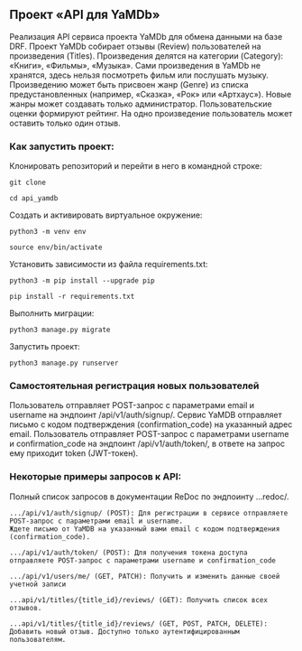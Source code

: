 ## Проект «API для YaMDb»
Реализация API сервиса проекта YaMDb для обмена данными на базе DRF.
Проект YaMDb cобирает отзывы (Review) пользователей на произведения (Titles). 
Произведения делятся на категории (Category): «Книги», «Фильмы», «Музыка». 
Сами произведения в YaMDb не хранятся, здесь нельзя посмотреть фильм или послушать музыку.
Произведению может быть присвоен жанр (Genre) из списка предустановленных (например, «Сказка», «Рок» или «Артхаус»).
Новые жанры может создавать только администратор.
Пользовательские оценки формируют рейтинг.
На одно произведение пользователь может оставить только один отзыв.

### Как запустить проект:
Клонировать репозиторий и перейти в него в командной строке:
```
git clone
```
```
cd api_yamdb
```
Cоздать и активировать виртуальное окружение:
```
python3 -m venv env
```
```
source env/bin/activate
```
Установить зависимости из файла requirements.txt:
```
python3 -m pip install --upgrade pip
```
```
pip install -r requirements.txt
```
Выполнить миграции:
```
python3 manage.py migrate
```
Запустить проект:
```
python3 manage.py runserver
```


### Самостоятельная регистрация новых пользователей
Пользователь отправляет POST-запрос с параметрами email и username на эндпоинт /api/v1/auth/signup/.
Сервис YaMDB отправляет письмо с кодом подтверждения (confirmation_code) на указанный адрес email.
Пользователь отправляет POST-запрос с параметрами username и confirmation_code на эндпоинт /api/v1/auth/token/, 
в ответе на запрос ему приходит token (JWT-токен).

### Некоторые примеры запросов к API:
Полный список запросов в документации ReDoc по эндпоинту ...redoc/.

```
.../api/v1/auth/signup/ (POST): Для регистрации в сервисе отправляете POST-запрос с параметрами email и username.
Ждете письмо от YaMDB на указанный вами email с кодом подтверждения (confirmation_code).
```
```
.../api/v1/auth/token/ (POST): Для получения токена доступа отправляете POST-запрос с параметрами username и confirmation_code
```
```
.../api/v1/users/me/ (GET, PATCH): Получить и изменить данные своей учетной записи
```
```
...api/v1/titles/{title_id}/reviews/ (GET): Получить список всех отзывов.
```
```
...api/v1/titles/{title_id}/reviews/ (GET, POST, PATCH, DELETE): Добавить новый отзыв. Доступно только аутентифицированным пользователям.
```

